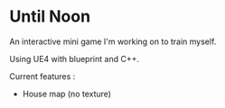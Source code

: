 # Until Noon

An interactive mini game I'm working on to train myself.

Using UE4 with blueprint and C++.

Current features :
  - House map (no texture)
